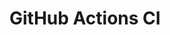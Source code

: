 # GitHub Actions CI















































































































































































